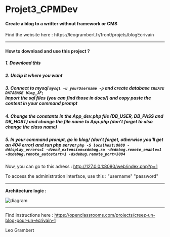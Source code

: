 # Projet3_CPMDev

<h4>Create a blog to a writter without framework or CMS</h4>
Find the website here : https://leogrambert.fr/front/projets/blogEcrivain

<hr>

<h4>How to download and use this project ?</h4>

<h5>1. Download <a href="https://leogrambert.fr/front/projets/blogEcrivain/projet3_CPMDev-master.zip">this</a></h5>
<h5>2. Unzip it where you want</h5>
<h5>3. Connect to mysql <code>mysql -u yourUsername -p</code> and create database <code>CREATE DATABASE blog_JF;</code>
<br>Import the sql files (you can find those in docs/) and copy paste the content in your command prompt</h5>
<h5>4. Change the constants in the App_dev.php file (DB_USER, DB_PASS and DB_HOST) and change the file name to App.php (don't forget to also change the class name)</h5>
<h5>5. In your command prompt, go in blog/ (don't forget, otherwise you'll get an 404 error) and run php server <code>php -S localhost:8080 -ddisplay_errors=1 -dzend_extension=xdebug.so -dxdebug.remote_enable=1 -dxdebug.remote_autostart=1 -dxdebug.remote_port=3004</code></h5>

Now, you can go to this adress : http://127.0.0.1:8080/web/index.php?p=1

To access the administration interface, use this : "username" "password"

<hr>

<strong>Architecture logic :</strong>

![diagram](https://leogrambert.fr/front/projets/blogEcrivain/docs/logique_mvc.png)

<hr>

Find instructions here : https://openclassrooms.com/projects/creez-un-blog-pour-un-ecrivain-1

Leo Grambert
